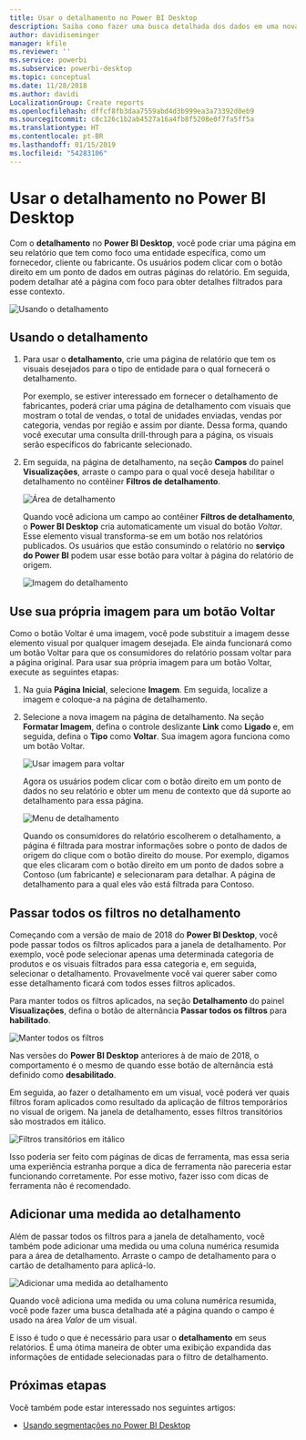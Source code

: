 ```yaml
---
title: Usar o detalhamento no Power BI Desktop
description: Saiba como fazer uma busca detalhada dos dados em uma nova página de relatório no Power BI Desktop
author: davidiseminger
manager: kfile
ms.reviewer: ''
ms.service: powerbi
ms.subservice: powerbi-desktop
ms.topic: conceptual
ms.date: 11/28/2018
ms.author: davidi
LocalizationGroup: Create reports
ms.openlocfilehash: dffcf8fb3daa7559abd4d3b999ea3a73392d0eb9
ms.sourcegitcommit: c8c126c1b2ab4527a16a4fb8f5208e0f7fa5ff5a
ms.translationtype: HT
ms.contentlocale: pt-BR
ms.lasthandoff: 01/15/2019
ms.locfileid: "54283106"
---
```

# <a name="use-drillthrough-in-power-bi-desktop"></a>Usar o detalhamento no Power BI Desktop
Com o **detalhamento** no **Power BI Desktop**, você pode criar uma página em seu relatório que tem como foco uma entidade específica, como um fornecedor, cliente ou fabricante. Os usuários podem clicar com o botão direito em um ponto de dados em outras páginas do relatório. Em seguida, podem detalhar até a página com foco para obter detalhes filtrados para esse contexto.

![Usando o detalhamento](media/desktop-drillthrough/drillthrough_01.png)

## <a name="using-drillthrough"></a>Usando o detalhamento
1. Para usar o **detalhamento**, crie uma página de relatório que tem os visuais desejados para o tipo de entidade para o qual fornecerá o detalhamento. 

    Por exemplo, se estiver interessado em fornecer o detalhamento de fabricantes, poderá criar uma página de detalhamento com visuais que mostram o total de vendas, o total de unidades enviadas, vendas por categoria, vendas por região e assim por diante. Dessa forma, quando você executar uma consulta drill-through para a página, os visuais serão específicos do fabricante selecionado.

2. Em seguida, na página de detalhamento, na seção **Campos** do painel **Visualizações**, arraste o campo para o qual você deseja habilitar o detalhamento no contêiner **Filtros de detalhamento**.

    ![Área de detalhamento](media/desktop-drillthrough/drillthrough_02.png)

    Quando você adiciona um campo ao contêiner **Filtros de detalhamento**, o **Power BI Desktop** cria automaticamente um visual do botão *Voltar*. Esse elemento visual transforma-se em um botão nos relatórios publicados. Os usuários que estão consumindo o relatório no **serviço do Power BI** podem usar esse botão para voltar à página do relatório de origem.

    ![Imagem do detalhamento](media/desktop-drillthrough/drillthrough_03.png)

## <a name="use-your-own-image-for-a-back-button"></a>Use sua própria imagem para um botão Voltar    
 Como o botão Voltar é uma imagem, você pode substituir a imagem desse elemento visual por qualquer imagem desejada. Ele ainda funcionará como um botão Voltar para que os consumidores do relatório possam voltar para a página original. Para usar sua própria imagem para um botão Voltar, execute as seguintes etapas:

1. Na guia **Página Inicial**, selecione **Imagem**. Em seguida, localize a imagem e coloque-a na página de detalhamento.

2. Selecione a nova imagem na página de detalhamento. Na seção **Formatar Imagem**, defina o controle deslizante **Link** como **Ligado** e, em seguida, defina o **Tipo** como **Voltar**. Sua imagem agora funciona como um botão Voltar.

    ![Usar imagem para voltar](media/desktop-drillthrough/drillthrough_05.png)

    
     Agora os usuários podem clicar com o botão direito em um ponto de dados no seu relatório e obter um menu de contexto que dá suporte ao detalhamento para essa página. 

    ![Menu de detalhamento](media/desktop-drillthrough/drillthrough_04.png)

    Quando os consumidores do relatório escolherem o detalhamento, a página é filtrada para mostrar informações sobre o ponto de dados de origem do clique com o botão direito do mouse. Por exemplo, digamos que eles clicaram com o botão direito em um ponto de dados sobre a Contoso (um fabricante) e selecionaram para detalhar. A página de detalhamento para a qual eles vão está filtrada para Contoso.

## <a name="pass-all-filters-in-drillthrough"></a>Passar todos os filtros no detalhamento

Começando com a versão de maio de 2018 do **Power BI Desktop**, você pode passar todos os filtros aplicados para a janela de detalhamento. Por exemplo, você pode selecionar apenas uma determinada categoria de produtos e os visuais filtrados para essa categoria e, em seguida, selecionar o detalhamento. Provavelmente você vai querer saber como esse detalhamento ficará com todos esses filtros aplicados.

Para manter todos os filtros aplicados, na seção **Detalhamento** do painel **Visualizações**, defina o botão de alternância **Passar todos os filtros** para **habilitado**. 

![Manter todos os filtros](media/desktop-drillthrough/drillthrough_06.png)

Nas versões do **Power BI Desktop** anteriores à de maio de 2018, o comportamento é o mesmo de quando esse botão de alternância está definido como **desabilitado**.

Em seguida, ao fazer o detalhamento em um visual, você poderá ver quais filtros foram aplicados como resultado da aplicação de filtros temporários no visual de origem. Na janela de detalhamento, esses filtros transitórios são mostrados em itálico. 

![Filtros transitórios em itálico](media/desktop-drillthrough/drillthrough_07.png)

Isso poderia ser feito com páginas de dicas de ferramenta, mas essa seria uma experiência estranha porque a dica de ferramenta não pareceria estar funcionando corretamente. Por esse motivo, fazer isso com dicas de ferramenta não é recomendado.

## <a name="add-a-measure-to-drillthrough"></a>Adicionar uma medida ao detalhamento

Além de passar todos os filtros para a janela de detalhamento, você também pode adicionar uma medida ou uma coluna numérica resumida para a área de detalhamento. Arraste o campo de detalhamento para o cartão de detalhamento para aplicá-lo. 

![Adicionar uma medida ao detalhamento](media/desktop-drillthrough/drillthrough_08.png)

Quando você adiciona uma medida ou uma coluna numérica resumida, você pode fazer uma busca detalhada até a página quando o campo é usado na área *Valor* de um visual.

E isso é tudo o que é necessário para usar o **detalhamento** em seus relatórios. É uma ótima maneira de obter uma exibição expandida das informações de entidade selecionadas para o filtro de detalhamento.

## <a name="next-steps"></a>Próximas etapas

Você também pode estar interessado nos seguintes artigos:

* [Usando segmentações no Power BI Desktop](visuals/desktop-slicers.md)

